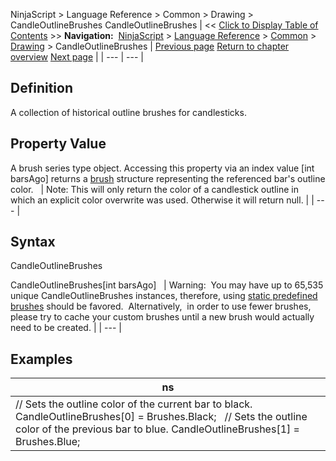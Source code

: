 ﻿
NinjaScript \> Language Reference \> Common \> Drawing \> CandleOutlineBrushes
CandleOutlineBrushes
| \<\< [Click to Display Table of Contents](candleoutlinebrushes.md) \>\> **Navigation:**     [NinjaScript](ninjascript.md) \> [Language Reference](language_reference_wip.md) \> [Common](common.md) \> [Drawing](drawing.md) \> CandleOutlineBrushes | [Previous page](candleoutlinebrush.md) [Return to chapter overview](drawing.md) [Next page](drawingtools_drawobjects.md) |
| --- | --- |
## Definition
A collection of historical outline brushes for candlesticks.
 
## Property Value
A brush series type object. Accessing this property via an index value \[int barsAgo] returns a [brush](http://msdn.microsoft.com/en-us/library/system.windows.media.brush(v=vs.110).aspx) structure representing the referenced bar's outline color.
 
| Note: This will only return the color of a candlestick outline in which an explicit color overwrite was used. Otherwise it will return null. |
| --- |

## Syntax
CandleOutlineBrushes  

CandleOutlineBrushes\[int barsAgo]
 
| Warning:  You may have up to 65,535 unique CandleOutlineBrushes instances, therefore, using [static predefined brushes](working_with_brushes.md) should be favored.  Alternatively,  in order to use fewer brushes, please try to cache your custom brushes until a new brush would actually need to be created. |
| --- |

## Examples
| ns |
| --- |
| // Sets the outline color of the current bar to black. CandleOutlineBrushes\[0] \= Brushes.Black;   // Sets the outline color of the previous bar to blue. CandleOutlineBrushes\[1] \= Brushes.Blue; |

